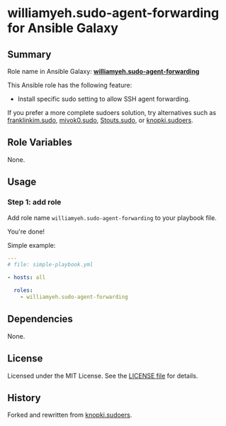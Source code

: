 
williamyeh.sudo-agent-forwarding for Ansible Galaxy
============


## Summary

Role name in Ansible Galaxy: **[williamyeh.sudo-agent-forwarding](https://galaxy.ansible.com/list#/roles/2870)**

This Ansible role has the following feature:

 - Install specific sudo setting to allow SSH agent forwarding.


If you prefer a more complete sudoers solution, try alternatives such as [franklinkim.sudo](https://galaxy.ansible.com/list#/roles/1380), [mivok0.sudo](https://galaxy.ansible.com/list#/roles/61), [Stouts.sudo](https://galaxy.ansible.com/list#/roles/842), or [knopki.sudoers](https://galaxy.ansible.com/list#/roles/325).




## Role Variables

None.


## Usage


### Step 1: add role

Add role name `williamyeh.sudo-agent-forwarding` to your playbook file.

You're done!


Simple example:

```yaml
---
# file: simple-playbook.yml

- hosts: all

  roles:
    - williamyeh.sudo-agent-forwarding
```


## Dependencies

None.


## License

Licensed under the MIT License. See the [LICENSE file](LICENSE) for details.


## History

Forked and rewritten from [knopki.sudoers](https://galaxy.ansible.com/list#/roles/325).
